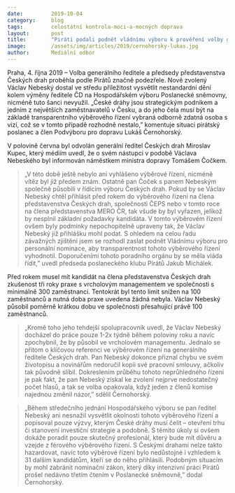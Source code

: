 ```yaml
---
date:         2019-10-04
category:     blog
tags:         celostátní kontrola-moci-a-mocných doprava
layout:       post
title:        "Piráti podali podnět vládnímu výboru k prověření volby generálního ředitele Českých drah"
image:        /assets/img/articles/2019/cernohorsky-lukas.jpg
author:       Mediální odbor
---
```


 

Praha, 4. října 2019 – Volba generálního ředitele a předsedy představenstva Českých drah proběhla podle Pirátů značně podezřele. Nově zvolený Václav Nebeský dostal ve středu příležitost vysvětlit nestandardní dění kolem výměny ředitele ČD na Hospodářském výboru Poslanecké sněmovny, nicméně tuto šanci nevyužil. „České dráhy jsou strategickým podnikem a jedním z největších zaměstnavatelů v Česku, a do jeho čela musí být na základě transparentního výběrového řízení vybraná odborně zdatná osoba s vizí, což se v tomto případě rozhodně nestalo,” komentuje situaci pirátský poslanec a člen Podvýboru pro dopravu Lukáš Černohorský.

V polovině června byl odvolán generální ředitel Českých drah Miroslav Kupec, který médiím uvedl, že o svém nástupci v podobě Václava Nebeského byl informován náměstkem ministra dopravy Tomášem Čočkem. 

> „V této době ještě nebylo ani vyhlášeno výběrové řízení, nicméně vítěz byl již předem znám. Ostatně pan Čoček s panem Nebeským společně působili v řídícím výboru Českých drah. Pokud by se Václav Nebeský chtěl přihlásit před rokem do výběrového řízení na člena představenstva Českých drah, společnosti ČEPS nebo v tomto roce na člena představenstva MERO ČR, tak všude by byl vyřazen, jelikož by nesplnil základní požadavky kandidáta. V tomto výběrovém řízení ovšem byly podmínky nepochopitelně upraveny tak, že Václav Nebeský již přihlášku mohl podat. S ohledem na celou řadu závažných zjištění jsem se rozhodl zaslat podnět Vládnímu výboru pro personální nominace, aby transparentnost tohoto výběrového řízení vyhodnotil. Doporučeními tohoto poradního orgánu by se měla vláda řídit,” uvedl předseda poslaneckého klubu Pirátů Jakub Michálek.

Před rokem musel mít kandidát na člena představenstva Českých drah zkušenost tři roky praxe s vrcholovým managementem ve společnosti s minimálně 300 zaměstnanci. Tentokrát byl tento limit snížen na 100 zaměstnanců a nutná doba praxe uvedena žádná nebyla. Václav Nebeský působil poměrně krátkou dobu ve společnosti přesahující právě 100 zaměstnanců.

> „Kromě toho jeho tehdejší spolupracovník uvedl, že Václav Nebeský docházel do práce pouze 1-2x týdně během poloviny roku a navíc zpochybnil, že by působil ve vrcholovém managementu. Jednalo se přitom o klíčovou referenci ve výběrovém řízení na generálního ředitele Českých drah. Pan Nebeský dokonce přiznal chybu ve svém životopisu a novinářům nedoručil kopii své pracovní smlouvy, ačkoliv tak původně slíbil. Dokreslením průběhu tohoto neprůhledného řízení je pak fakt, že pan Nebeský získal ke zvolení nejprve nedostatečný počet hlasů, a tak se volba opakovala, když jeden z členů komise najednou změnil názor,” sdělil Černohorský.

> „Během středečního jednání Hospodářského výboru se pan ředitel Nebeský ani nesnažil vysvětlit okolnosti tohoto výběrového řízení a popisoval pouze výzvy, kterým České dráhy musí čelit – otevření trhu či stanovení investiční strategie a podobně. S těmito úkoly si ovšem dokáže poradit pouze skutečný profesionál, který bude mít důvěru a vzejde z férového výběrového řízení. S Českými drahami nelze takto hazardovat, navíc toto výběrové řízení bylo nedůstojné i vzhledem k 31 dalším kandidátům, kteří se do něho přihlásili. Podobným situacím by mohl zabránit nominační zákon, který díky intenzivní práci Pirátů prošel nedávno třetím čtením v Poslanecké sněmovně,” dodal Černohorský.
 
